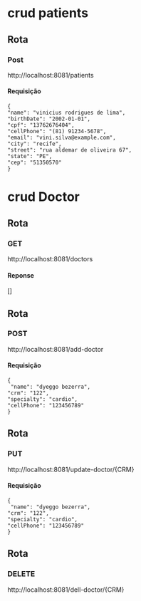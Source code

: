 # crud patients

## Rota
### Post
http://localhost:8081/patients


#### Requisição
```
{
"name": "vinicius rodrigues de lima",
"birthDate": "2002-01-01",
"cpf": "13762676404",
"cellPhone": "(81) 91234-5678",
"email": "vini.silva@example.com",
"city": "recife",
"street": "rua aldemar de oliveira 67",
"state": "PE",
"cep": "51350570"
}

```
# crud Doctor

## Rota
### GET
http://localhost:8081/doctors

#### Reponse

[]

## Rota
### POST
http://localhost:8081/add-doctor

#### Requisição

```
{
 "name": "dyeggo bezerra",
"crm": "122",
"specialty": "cardio",
"cellPhone": "123456789"
}

```
## Rota
### PUT
http://localhost:8081/update-doctor/{CRM}

#### Requisição

```
{
 "name": "dyeggo bezerra",
"crm": "122",
"specialty": "cardio",
"cellPhone": "123456789"
}

```
## Rota
### DELETE
http://localhost:8081/dell-doctor/{CRM}


